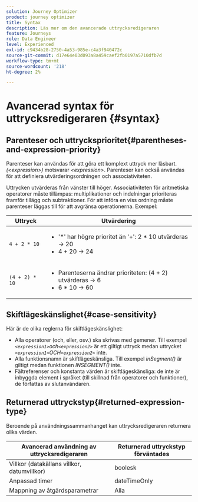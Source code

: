 ```yaml
---
solution: Journey Optimizer
product: journey optimizer
title: Syntax
description: Läs mer om den avancerade uttrycksredigeraren
feature: Journeys
role: Data Engineer
level: Experienced
exl-id: c9434b28-2750-4a53-985e-c4a3f940472c
source-git-commit: d17e64e03d093a8a459caef2fb0197a5710dfb7d
workflow-type: tm+mt
source-wordcount: '218'
ht-degree: 2%

---
```


# Avancerad syntax för uttrycksredigeraren {#syntax}

## Parenteser och uttrycksprioritet{#parentheses-and-expression-priority}

Parenteser kan användas för att göra ett komplext uttryck mer läsbart. _(&lt;expression>)_ motsvarar _&lt;expression>_. Parenteser kan också användas för att definiera utvärderingsordningen och associativiteten.

Uttrycken utvärderas från vänster till höger. Associativiteten för aritmetiska operatorer måste tillämpas: multiplikationer och indelningar prioriteras framför tillägg och subtraktioner. För att införa en viss ordning måste parenteser läggas till för att avgränsa operationerna. Exempel:

<!--```5 + 2 * 10 = 25, and (5 + 2) * 10 = 70```-->

| Uttryck | Utvärdering |
|--- |--- |
| `4 + 2 * 10` | <ul><li>&#39;*&#39; har högre prioritet än &#39;+&#39;: 2 * 10 utvärderas → 20</li><li>4 + 20 → 24</li></ul> |
| `(4 + 2) * 10` | <ul><li>Parenteserna ändrar prioriteten: (4 + 2) utvärderas → 6</li><li> 6 * 10 → 60</li></ul> |

## Skiftlägeskänslighet{#case-sensitivity}

Här är de olika reglerna för skiftlägeskänslighet:

* Alla operatorer (och, eller, osv.) ska skrivas med gemener. Till exempel _`<expression1>`och`<expression2>`_ är ett giltigt uttryck medan uttrycket _`<expression1>`OCH`<expression2>`_ inte.
* Alla funktionsnamn är skiftlägeskänsliga. Till exempel _inSegment()_ är giltigt medan funktionen _INSEGMENT()_ inte.
* Fältreferenser och konstanta värden är skiftlägeskänsliga: de inte är inbyggda element i språket (till skillnad från operatorer och funktioner), de författas av slutanvändaren.

## Returnerad uttryckstyp{#returned-expression-type}

Beroende på användningssammanhanget kan uttrycksredigeraren returnera olika värden.

| Avancerad användning av uttrycksredigeraren | Returnerad uttryckstyp förväntades |
|--- |--- |
| Villkor (datakällans villkor, datumvillkor) | boolesk |
| Anpassad timer | dateTimeOnly |
| Mappning av åtgärdsparametrar | Alla |
